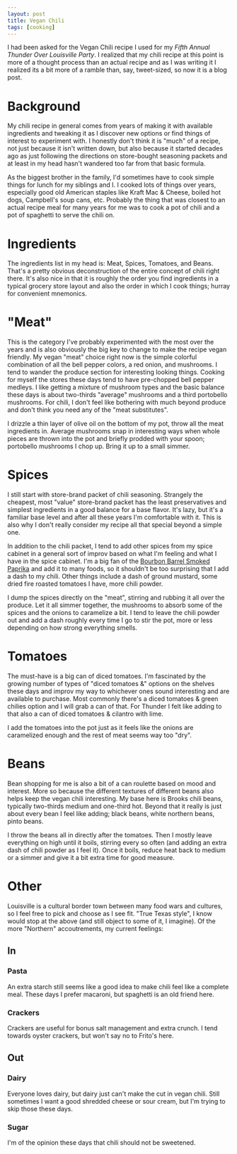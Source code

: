 ```yaml
---
layout: post
title: Vegan Chili
tags: [cooking]
---
```


I had been asked for the Vegan Chili recipe I used for my *Fifth Annual
Thunder Over Louisville Party*. I realized that my chili recipe at this
point is more of a thought process than an actual recipe and as I was
writing it I realized its a bit more of a ramble than, say, tweet-sized,
so now it is a blog post.

# Background

My chili recipe in general comes from years of making it with available
ingredients and tweaking it as I discover new options or find things of
interest to experiment with. I honestly don't think it is "much" of a
recipe, not just because it isn't written down, but also because it
started decades ago as just following the directions on store-bought
seasoning packets and at least in my head hasn't wandered too far from
that basic formula.

As the biggest brother in the family, I'd sometimes have to cook simple
things for lunch for my siblings and I. I cooked lots of things over
years, especially good old American staples like Kraft Mac & Cheese,
boiled hot dogs, Campbell's soup cans, etc. Probably the thing that was
closest to an actual recipe meal for many years for me was to cook a pot
of chili and a pot of spaghetti to serve the chili on.

# Ingredients

The ingredients list in my head is: Meat, Spices, Tomatoes, and Beans.
That's a pretty obvious deconstruction of the entire concept of chili
right there. It's also nice in that it is roughly the order you find
ingredients in a typical grocery store layout and also the order in
which I cook things; hurray for convenient mnemonics.

# "Meat"

This is the category I've probably experimented with the most over the
years and is also obviously the big key to change to make the recipe
vegan friendly. My vegan "meat" choice right now is the simple colorful
combination of all the bell pepper colors, a red onion, and mushrooms. I
tend to wander the produce section for interesting looking things.
Cooking for myself the stores these days tend to have pre-chopped bell
pepper medleys. I like getting a mixture of mushroom types and the basic
balance these days is about two-thirds "average" mushrooms and a third
portobello mushrooms. For chili, I don't feel like bothering with much
beyond produce and don't think you need any of the "meat substitutes".

I drizzle a thin layer of olive oil on the bottom of my pot, throw all
the meat ingredients in. Average mushrooms snap in interesting ways when
whole pieces are thrown into the pot and briefly prodded with your
spoon; portobello mushrooms I chop up. Bring it up to a small simmer.

# Spices

I still start with store-brand packet of chili seasoning. Strangely the
cheapest, most "value" store-brand packet has the least preservatives
and simplest ingredients in a good balance for a base flavor. It's lazy,
but it's a familiar base level and after all these years I'm comfortable
with it. This is also why I don't really consider my recipe all that
special beyond a simple one.

In addition to the chili packet, I tend to add other spices from my
spice cabinet in a general sort of improv based on what I'm feeling and
what I have in the spice cabinet. I'm a big fan of the [Bourbon Barrel
Smoked
Paprika](http://bourbonbarrelfoods.com/shop/bourbon-smoked-paprika/) and
add it to many foods, so it shouldn't be too surprising that I add a
dash to my chili. Other things include a dash of ground mustard, some
dried fire roasted tomatoes I have, more chili powder.

I dump the spices directly on the "meat", stirring and rubbing it all
over the produce. Let it all simmer together, the mushrooms to absorb
some of the spices and the onions to caramelize a bit. I tend to leave
the chili powder out and add a dash roughly every time I go to stir
the pot, more or less depending on how strong everything smells.

# Tomatoes

The must-have is a big can of diced tomatoes. I'm fascinated by the
growing number of types of "diced tomatoes &" options on the shelves
these days and improv my way to whichever ones sound interesting and are
available to purchase. Most commonly there's a diced tomatoes & green
chilies option and I will grab a can of that. For Thunder I felt like
adding to that also a can of diced tomatoes & cilantro with lime.

I add the tomatoes into the pot just as it feels like the onions are
caramelized enough and the rest of meat seems way too "dry".

# Beans

Bean shopping for me is also a bit of a can roulette based on mood and
interest. More so because the different textures of different beans also
helps keep the vegan chili interesting. My base here is Brooks chili
beans, typically two-thirds medium and one-third hot. Beyond that it
really is just about every bean I feel like adding; black beans, white
northern beans, pinto beans.

I throw the beans all in directly after the tomatoes. Then I mostly
leave everything on high until it boils, stirring every so often (and
adding an extra dash of chili powder as I feel it). Once it boils,
reduce heat back to medium or a simmer and give it a bit extra time for
good measure.

# Other

Louisville is a cultural border town between many food wars and
cultures, so I feel free to pick and choose as I see fit. "True Texas
style", I know would stop at the above (and still object to some of it,
I imagine). Of the more "Northern" accoutrements, my current feelings:

## In

### Pasta

An extra starch still seems like a good idea to make chili feel like a
complete meal. These days I prefer macaroni, but spaghetti is an old
friend here.

### Crackers

Crackers are useful for bonus salt management and extra crunch. I tend
towards oyster crackers, but won't say no to Frito's here.

## Out

### Dairy

Everyone loves dairy, but dairy just can't make the cut in vegan chili.
Still sometimes I want a good shredded cheese or sour cream, but I'm
trying to skip those these days.

### Sugar

I'm of the opinion these days that chili should not be sweetened.
